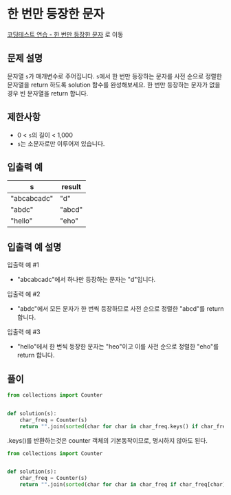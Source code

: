# 한 번만 등장한 문자

[코딩테스트 연습 - 한 번만 등장한 문자][1] 로 이동

## 문제 설명

문자열 `s`가 매개변수로 주어집니다. `s`에서 한 번만 등장하는 문자를 사전 순으로 정렬한 문자열을 return 하도록 solution 함수를 완성해보세요. 한 번만 등장하는 문자가 없을 경우 빈 문자열을 return 합니다.

## 제한사항

- 0 < `s`의 길이 < 1,000
- `s`는 소문자로만 이루어져 있습니다.

## 입출력 예

| s           | result |
| ----------- | ------ |
| "abcabcadc" | "d"    |
| "abdc"      | "abcd" |
| "hello"     | "eho"  |

## 입출력 예 설명

입출력 예 #1

- "abcabcadc"에서 하나만 등장하는 문자는 "d"입니다.

입출력 예 #2

- "abdc"에서 모든 문자가 한 번씩 등장하므로 사전 순으로 정렬한 "abcd"를 return 합니다.

입출력 예 #3

- "hello"에서 한 번씩 등장한 문자는 "heo"이고 이를 사전 순으로 정렬한 "eho"를 return 합니다.

## 풀이

```python
from collections import Counter


def solution(s):
    char_freq = Counter(s)
    return "".join(sorted(char for char in char_freq.keys() if char_freq[char] == 1))
```

.keys()를 반환하는것은 counter 객체의 기본동작이므로, 명시하지 않아도 된다.

```python
from collections import Counter


def solution(s):
    char_freq = Counter(s)
    return "".join(sorted(char for char in char_freq if char_freq[char] == 1))
```

[1]: https://school.programmers.co.kr/learn/courses/30/lessons/120896
